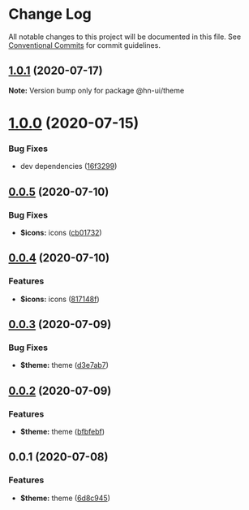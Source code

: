 # Change Log

All notable changes to this project will be documented in this file.
See [Conventional Commits](https://conventionalcommits.org) for commit guidelines.

## [1.0.1](https://github.com/hn-ui/hn-ui/compare/@hn-ui/theme@1.0.0...@hn-ui/theme@1.0.1) (2020-07-17)

**Note:** Version bump only for package @hn-ui/theme





# [1.0.0](https://github.com/hn-ui/hn-ui/compare/@hn-ui/theme@0.0.5...@hn-ui/theme@1.0.0) (2020-07-15)


### Bug Fixes

* dev dependencies ([16f3299](https://github.com/hn-ui/hn-ui/commit/16f3299af033fabac54c0b66fa3269e3759b37a3))





## [0.0.5](https://github.com/hn-ui/hn-ui/compare/@hn-ui/theme@0.0.4...@hn-ui/theme@0.0.5) (2020-07-10)


### Bug Fixes

* **$icons:** icons ([cb01732](https://github.com/hn-ui/hn-ui/commit/cb017320da72720662b555d852fd11d8df11713e))





## [0.0.4](https://github.com/hn-ui/hn-ui/compare/@hn-ui/theme@0.0.3...@hn-ui/theme@0.0.4) (2020-07-10)


### Features

* **$icons:** icons ([817148f](https://github.com/hn-ui/hn-ui/commit/817148fda019764eaaf6021a292346cbceeb2ac5))





## [0.0.3](https://github.com/hn-ui/hn-ui/compare/@hn-ui/theme@0.0.2...@hn-ui/theme@0.0.3) (2020-07-09)


### Bug Fixes

* **$theme:** theme ([d3e7ab7](https://github.com/hn-ui/hn-ui/commit/d3e7ab743c1cbe4c01efdcece2ba3f7dacfeffb0))





## [0.0.2](https://github.com/hn-ui/hn-ui/compare/@hn-ui/theme@0.0.1...@hn-ui/theme@0.0.2) (2020-07-09)


### Features

* **$theme:** theme ([bfbfebf](https://github.com/hn-ui/hn-ui/commit/bfbfebfd67e6c92301873881ef22f237d42a695f))





## 0.0.1 (2020-07-08)


### Features

* **$theme:** theme ([6d8c945](https://github.com/hn-ui/hn-ui/commit/6d8c945011c29a5c3dff5e605683f10fbdbc568d))
